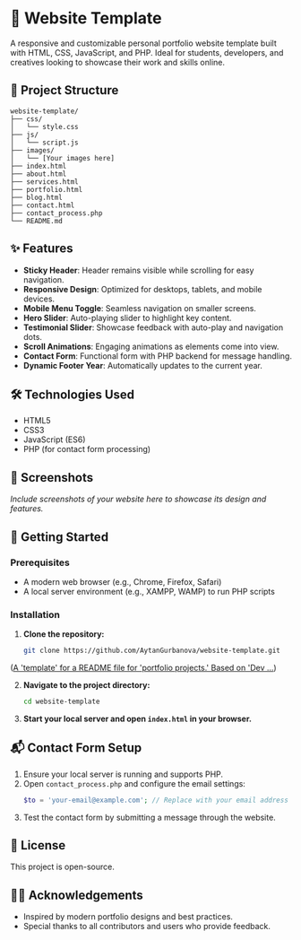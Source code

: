 # 🎨 Website Template

A responsive and customizable personal portfolio website template built with HTML, CSS, JavaScript, and PHP. Ideal for students, developers, and creatives looking to showcase their work and skills online.

## 📂 Project Structure

```
website-template/
├── css/
│   └── style.css
├── js/
│   └── script.js
├── images/
│   └── [Your images here]
├── index.html
├── about.html
├── services.html
├── portfolio.html
├── blog.html
├── contact.html
├── contact_process.php
└── README.md
```

## ✨ Features

- **Sticky Header**: Header remains visible while scrolling for easy navigation.
- **Responsive Design**: Optimized for desktops, tablets, and mobile devices.
- **Mobile Menu Toggle**: Seamless navigation on smaller screens.
- **Hero Slider**: Auto-playing slider to highlight key content.
- **Testimonial Slider**: Showcase feedback with auto-play and navigation dots.
- **Scroll Animations**: Engaging animations as elements come into view.
- **Contact Form**: Functional form with PHP backend for message handling.
- **Dynamic Footer Year**: Automatically updates to the current year.

## 🛠️ Technologies Used

- HTML5
- CSS3
- JavaScript (ES6)
- PHP (for contact form processing) 

## 📸 Screenshots

*Include screenshots of your website here to showcase its design and features.*

## 🧰 Getting Started

### Prerequisites

- A modern web browser (e.g., Chrome, Firefox, Safari)
- A local server environment (e.g., XAMPP, WAMP) to run PHP scripts 

### Installation

1. **Clone the repository:**
   ```bash
   git clone https://github.com/AytanGurbanova/website-template.git
   ```
 ([A 'template' for a README file for 'portfolio projects.' Based on 'Dev ...](https://gist.github.com/6b4c3f51a1cc7ec2fa6c3309205be0f7?utm_source=chatgpt.com))

2. **Navigate to the project directory:**
   ```bash
   cd website-template
   ```


3. **Start your local server and open `index.html` in your browser.**

## 📬 Contact Form Setup

1. Ensure your local server is running and supports PHP.
2. Open `contact_process.php` and configure the email settings:
   ```php
   $to = 'your-email@example.com'; // Replace with your email address
   ```
3. Test the contact form by submitting a message through the website.


## 📄 License

This project is open-source.

## 🙋‍♀️ Acknowledgements

- Inspired by modern portfolio designs and best practices.
- Special thanks to all contributors and users who provide feedback.
